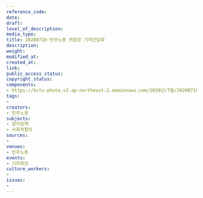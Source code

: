 ```yaml
---
reference_code: 
date: 
draft: 
level_of_description: 
media_type: 
title: 20200710-민주노총 위원장 기자간담회
description: 
weight: 
modified_at: 
created_at: 
link: 
public_access_status: 
copyright_status: 
components:
- https://kctu-photo.s3.ap-northeast-2.amazonaws.com/2020년/7월/20200710-민주노총+위원장+기자간담회/_CTU2485.jpg
tags:
- 
creators:
- 민주노총
subjects:
- 정치정책
- 사회적합의
sources:
- 
venues:
- 민주노총
events:
- 기자회견
culture_workers:
- 
issues:
- 
---
```

